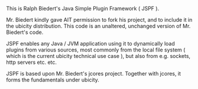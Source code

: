 This is Ralph Biedert's Java Simple Plugin Framework ( JSPF ). 

Mr. Biedert kindly gave AIT permission to fork his project, and to include it in the 
ubicity distribution. This code is an unaltered, unchanged version of Mr. Biedert's code.


JSPF enables any Java / JVM application using it to dynamically load plugins from various sources, 
most commonly from the local file system ( which is the current ubicity technical use case ), but also
from e.g. sockets, http servers etc. etc. 


JSPF is based upon Mr. Biedert's jcores project. Together with jcores, it forms the fundamentals under ubicity.



